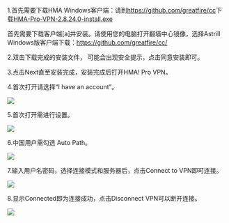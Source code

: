 <p>
	1.首先需要下载HMA Windows客户端：请到<a href="https://github.com/greatfire/cc"
		target="_blank">https://github.com/greatfire/cc</a>下载<a href="https://github.com/greatfire/cc/raw/master/z/clients/HMA-Pro-VPN-2.8.24.0-install.exe" target="_blank">HMA-Pro-VPN-2.8.24.0-install.exe</a>
</p>
<p>
	首先需要下载客户端[a]并安装。请使用您的电脑打开翻墙中心镜像，选择Astrill Windows版客户端下载：<a
		href="https://github.com/greatfire/cc/" target="_blank">https://github.com/greatfire/cc/</a>
</p>
<p>2.双击下载完成的安装文件， 可能会出现安全提示，点击同意安装即可。</p>
<p>3.点击Next直至安装完成，安装完成后打开HMA! Pro VPN。</p>
<p>4.首次打开请选择“I have an account”。</p>
<p>
	<img src="https://raw.githubusercontent.com/greatfire/cc/master/z/img/guides/image107.png">
</p>
<p>5.首次打开需进行设置。</p>
<p>
	<img src="https://raw.githubusercontent.com/greatfire/cc/master/z/img/guides/image108.png">
</p>
<p>6.中国用户需勾选 Auto Path。</p>
<p>
	<img src="https://raw.githubusercontent.com/greatfire/cc/master/z/img/guides/image106.png">
</p>
<p>7.输入用户名密码，选择连接模式和服务器后，点击Connect to VPN即可连接。</p>
<p>
	<img src="https://raw.githubusercontent.com/greatfire/cc/master/z/img/guides/image100.png">
</p>
<p>8.显示Connected即为连接成功，点击Disconnect VPN可以断开连接。</p>
<p>
	<img src="https://raw.githubusercontent.com/greatfire/cc/master/z/img/guides/image112.png">
</p>